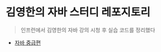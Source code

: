 # 김영한의 자바 스터디 레포지토리
> 인프런에서 김영한의 자바 강의 시청 후 실습 코드를 정리했다

+ [자바 중급편](https://github.com/tjgustjr30723/JavaStudy/tree/master/java-mid)
